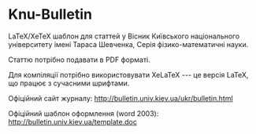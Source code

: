 Knu-Bulletin
============

LaTeX/XeTeX шаблон для статтей у Вісник Київського національного університету імені Тараса Шевченка, Серія фізико-математичні науки.

Статтю потрібно подавати в PDF форматі.

Для компіляції потрібно використовувати XeLaTeX --- це версія LaTeX, що
працює з сучасними шрифтами.

Офіційний сайт журналу: http://bulletin.univ.kiev.ua/ukr/bulletin.html

Офіційний шаблон оформлення (word 2003): http://bulletin.univ.kiev.ua/template.doc